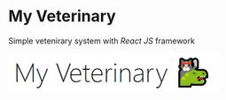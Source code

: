 # My Veterinary
Simple vetenirary system with *React JS* framework

![Screen Logo](./art/screen-logo.png)